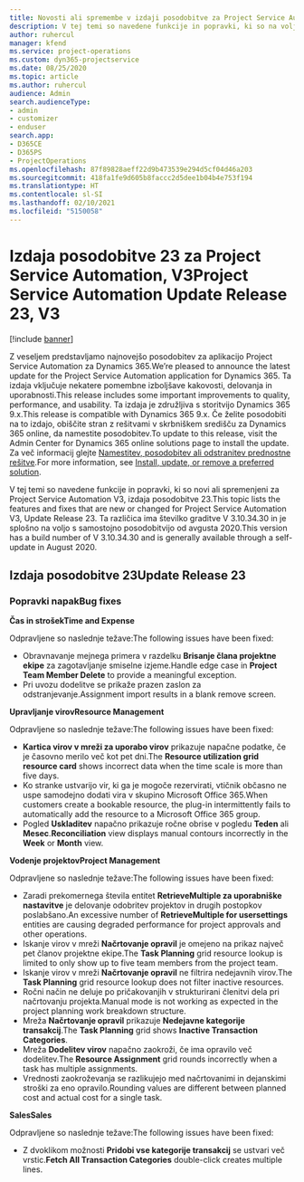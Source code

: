 ```yaml
---
title: Novosti ali spremembe v izdaji posodobitve za Project Service Automation 23, V3
description: V tej temi so navedene funkcije in popravki, ki so na voljo za Project Service Automation V3, izdaja posodobitve 23.
author: ruhercul
manager: kfend
ms.service: project-operations
ms.custom: dyn365-projectservice
ms.date: 08/25/2020
ms.topic: article
ms.author: ruhercul
audience: Admin
search.audienceType:
- admin
- customizer
- enduser
search.app:
- D365CE
- D365PS
- ProjectOperations
ms.openlocfilehash: 87f89828aeff22d9b473539e294d5cf04d46a203
ms.sourcegitcommit: 418fa1fe9d605b8faccc2d5dee1b04b4e753f194
ms.translationtype: HT
ms.contentlocale: sl-SI
ms.lasthandoff: 02/10/2021
ms.locfileid: "5150058"
---
```

# <a name="project-service-automation-update-release-23-v3"></a><span data-ttu-id="14423-103">Izdaja posodobitve 23 za Project Service Automation, V3</span><span class="sxs-lookup"><span data-stu-id="14423-103">Project Service Automation Update Release 23, V3</span></span>

[!include [banner](../includes/psa-now-project-operations.md)]

<span data-ttu-id="14423-104">Z veseljem predstavljamo najnovejšo posodobitev za aplikacijo Project Service Automation za Dynamics 365.</span><span class="sxs-lookup"><span data-stu-id="14423-104">We’re pleased to announce the latest update for the Project Service Automation application for Dynamics 365.</span></span> <span data-ttu-id="14423-105">Ta izdaja vključuje nekatere pomembne izboljšave kakovosti, delovanja in uporabnosti.</span><span class="sxs-lookup"><span data-stu-id="14423-105">This release includes some important improvements to quality, performance, and usability.</span></span> <span data-ttu-id="14423-106">Ta izdaja je združljiva s storitvijo Dynamics 365 9.x.</span><span class="sxs-lookup"><span data-stu-id="14423-106">This release is compatible with Dynamics 365 9.x.</span></span> <span data-ttu-id="14423-107">Če želite posodobiti na to izdajo, obiščite stran z rešitvami v skrbniškem središču za Dynamics 365 online, da namestite posodobitev.</span><span class="sxs-lookup"><span data-stu-id="14423-107">To update to this release, visit the Admin Center for Dynamics 365 online solutions page to install the update.</span></span> <span data-ttu-id="14423-108">Za več informacij glejte [Namestitev, posodobitev ali odstranitev prednostne rešitve](https://docs.microsoft.com/power-platform/admin/install-remove-preferred-solution).</span><span class="sxs-lookup"><span data-stu-id="14423-108">For more information, see [Install, update, or remove a preferred solution](https://docs.microsoft.com/power-platform/admin/install-remove-preferred-solution).</span></span>

<span data-ttu-id="14423-109">V tej temi so navedene funkcije in popravki, ki so novi ali spremenjeni za Project Service Automation V3, izdaja posodobitve 23.</span><span class="sxs-lookup"><span data-stu-id="14423-109">This topic lists the features and fixes that are new or changed for Project Service Automation V3, Update Release 23.</span></span> <span data-ttu-id="14423-110">Ta različica ima številko graditve V 3.10.34.30 in je splošno na voljo s samostojno posodobitvijo od avgusta 2020.</span><span class="sxs-lookup"><span data-stu-id="14423-110">This version has a build number of V 3.10.34.30 and is generally available through a self-update in August 2020.</span></span>

## <a name="update-release-23"></a><span data-ttu-id="14423-111">Izdaja posodobitve 23</span><span class="sxs-lookup"><span data-stu-id="14423-111">Update Release 23</span></span>

### <a name="bug-fixes"></a><span data-ttu-id="14423-112">Popravki napak</span><span class="sxs-lookup"><span data-stu-id="14423-112">Bug fixes</span></span>

<span data-ttu-id="14423-113">**Čas in strošek**</span><span class="sxs-lookup"><span data-stu-id="14423-113">**Time and Expense**</span></span>

<span data-ttu-id="14423-114">Odpravljene so naslednje težave:</span><span class="sxs-lookup"><span data-stu-id="14423-114">The following issues have been fixed:</span></span>
- <span data-ttu-id="14423-115">Obravnavanje mejnega primera v razdelku **Brisanje člana projektne ekipe** za zagotavljanje smiselne izjeme.</span><span class="sxs-lookup"><span data-stu-id="14423-115">Handle edge case in **Project Team Member Delete** to provide a meaningful exception.</span></span>
- <span data-ttu-id="14423-116">Pri uvozu dodelitve se prikaže prazen zaslon za odstranjevanje.</span><span class="sxs-lookup"><span data-stu-id="14423-116">Assignment import results in a blank remove screen.</span></span>

<span data-ttu-id="14423-117">**Upravljanje virov**</span><span class="sxs-lookup"><span data-stu-id="14423-117">**Resource Management**</span></span>

<span data-ttu-id="14423-118">Odpravljene so naslednje težave:</span><span class="sxs-lookup"><span data-stu-id="14423-118">The following issues have been fixed:</span></span>

- <span data-ttu-id="14423-119">**Kartica virov v mreži za uporabo virov** prikazuje napačne podatke, če je časovno merilo več kot pet dni.</span><span class="sxs-lookup"><span data-stu-id="14423-119">The **Resource utilization grid resource card** shows incorrect data when the time scale is more than five days.</span></span>
- <span data-ttu-id="14423-120">Ko stranke ustvarijo vir, ki ga je mogoče rezervirati, vtičnik občasno ne uspe samodejno dodati vira v skupino Microsoft Office 365.</span><span class="sxs-lookup"><span data-stu-id="14423-120">When customers create a bookable resource, the plug-in intermittently fails to automatically add the resource to a Microsoft Office 365 group.</span></span>
- <span data-ttu-id="14423-121">Pogled **Uskladitev** napačno prikazuje ročne obrise v pogledu **Teden** ali **Mesec**.</span><span class="sxs-lookup"><span data-stu-id="14423-121">**Reconciliation** view displays manual contours incorrectly in the **Week** or **Month** view.</span></span>

<span data-ttu-id="14423-122">**Vodenje projektov**</span><span class="sxs-lookup"><span data-stu-id="14423-122">**Project Management**</span></span>

<span data-ttu-id="14423-123">Odpravljene so naslednje težave:</span><span class="sxs-lookup"><span data-stu-id="14423-123">The following issues have been fixed:</span></span>

- <span data-ttu-id="14423-124">Zaradi prekomernega števila entitet **RetrieveMultiple za uporabniške nastavitve** je delovanje odobritev projektov in drugih postopkov poslabšano.</span><span class="sxs-lookup"><span data-stu-id="14423-124">An excessive number of **RetrieveMultiple for usersettings** entities are causing degraded performance for project approvals and other operations.</span></span>
- <span data-ttu-id="14423-125">Iskanje virov v mreži **Načrtovanje opravil** je omejeno na prikaz največ pet članov projektne ekipe.</span><span class="sxs-lookup"><span data-stu-id="14423-125">The **Task Planning** grid resource lookup is limited to only show up to five team members from the project team.</span></span> 
- <span data-ttu-id="14423-126">Iskanje virov v mreži **Načrtovanje opravil** ne filtrira nedejavnih virov.</span><span class="sxs-lookup"><span data-stu-id="14423-126">The **Task Planning** grid resource lookup does not filter inactive resources.</span></span>
- <span data-ttu-id="14423-127">Ročni način ne deluje po pričakovanjih v strukturirani členitvi dela pri načrtovanju projekta.</span><span class="sxs-lookup"><span data-stu-id="14423-127">Manual mode is not working as expected in the project planning work breakdown structure.</span></span>
- <span data-ttu-id="14423-128">Mreža **Načrtovanje opravil** prikazuje **Nedejavne kategorije transakcij**.</span><span class="sxs-lookup"><span data-stu-id="14423-128">The **Task Planning** grid shows **Inactive Transaction Categories**.</span></span>
- <span data-ttu-id="14423-129">Mreža **Dodelitev virov** napačno zaokroži, če ima opravilo več dodelitev.</span><span class="sxs-lookup"><span data-stu-id="14423-129">The **Resource Assignment** grid rounds incorrectly when a task has multiple assignments.</span></span>
- <span data-ttu-id="14423-130">Vrednosti zaokroževanja se razlikujejo med načrtovanimi in dejanskimi stroški za eno opravilo.</span><span class="sxs-lookup"><span data-stu-id="14423-130">Rounding values are different between planned cost and actual cost for a single task.</span></span>

<span data-ttu-id="14423-131">**Sales**</span><span class="sxs-lookup"><span data-stu-id="14423-131">**Sales**</span></span>

<span data-ttu-id="14423-132">Odpravljene so naslednje težave:</span><span class="sxs-lookup"><span data-stu-id="14423-132">The following issues have been fixed:</span></span>

- <span data-ttu-id="14423-133">Z dvoklikom možnosti **Pridobi vse kategorije transakcij** se ustvari več vrstic.</span><span class="sxs-lookup"><span data-stu-id="14423-133">**Fetch All Transaction Categories** double-click creates multiple lines.</span></span>
